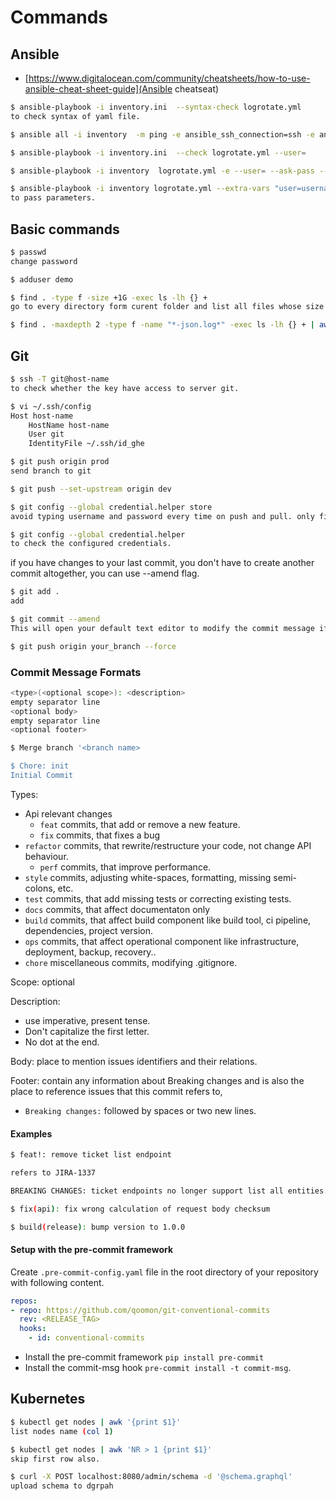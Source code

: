 # Commands

## Ansible

- [https://www.digitalocean.com/community/cheatsheets/how-to-use-ansible-cheat-sheet-guide](Ansible cheatseat)

```bash
$ ansible-playbook -i inventory.ini  --syntax-check logrotate.yml
to check syntax of yaml file.

$ ansible all -i inventory  -m ping -e ansible_ssh_connection=ssh -e ansible_ssh_user= --ask-pass  -v

$ ansible-playbook -i inventory.ini  --check logrotate.yml --user= 

$ ansible-playbook -i inventory  logrotate.yml -e --user= --ask-pass --ask-become-pass

$ ansible-playbook -i inventory logrotate.yml --extra-vars "user=username group=groupname"
to pass parameters.
```

## Basic commands

```bash
$ passwd
change password

$ adduser demo

$ find . -type f -size +1G -exec ls -lh {} +
go to every directory form curent folder and list all files whose size is greater than 1 GB.

$ find . -maxdepth 2 -type f -name "*-json.log*" -exec ls -lh {} + | awk '{print $5, $9}'

```

## Git

```bash (git)
$ ssh -T git@host-name
to check whether the key have access to server git.

$ vi ~/.ssh/config
Host host-name
    HostName host-name
    User git
    IdentityFile ~/.ssh/id_ghe

$ git push origin prod
send branch to git

$ git push --set-upstream origin dev

$ git config --global credential.helper store
avoid typing username and password every time on push and pull. only first time is required. credentials are stored in a plaintext format within a .git-credentials file.

$ git config --global credential.helper
to check the configured credentials.

```

if you have changes to your last commit, you don't have to create another commit altogether, you can use --amend flag.

```bash (git)
$ git add .
add 

$ git commit --amend
This will open your default text editor to modify the commit message if needed.

$ git push origin your_branch --force
```

### Commit Message Formats

```bash
<type>(<optional scope>): <description>
empty separator line
<optional body>
empty separator line
<optional footer>
```

```bash
$ Merge branch '<branch name>

$ Chore: init
Initial Commit 
```

Types:

- Api relevant changes
  - `feat` commits, that add or remove a new feature.
  - `fix` commits, that fixes a bug
- `refactor` commits, that rewrite/restructure your code, not change API behaviour.
  - `perf` commits, that improve performance.
- `style` commits, adjusting white-spaces, formatting, missing semi-colons, etc.
- `test` commits, that add missing tests or correcting existing tests.
- `docs` commits, that affect documentaton only
- `build` commits, that affect build component like build tool, ci pipeline, dependencies, project version.
- `ops` commits, that affect operational component like infrastructure, deployment, backup, recovery..
- `chore` miscellaneous commits, modifying .gitignore.

Scope: optional

Description:

- use imperative, present tense.
- Don't capitalize the first letter.
- No dot at the end.

Body: place to mention issues identifiers and their relations.

Footer: contain any information about Breaking changes and is also the place to reference issues that this commit refers to,

- `Breaking changes:` followed by spaces or two new lines.

#### Examples

```bash
$ feat!: remove ticket list endpoint

refers to JIRA-1337

BREAKING CHANGES: ticket endpoints no longer support list all entities.

$ fix(api): fix wrong calculation of request body checksum

$ build(release): bump version to 1.0.0
```

#### Setup with the pre-commit framework

Create `.pre-commit-config.yaml` file in the root directory of your repository with following content.

```yaml
repos:
- repo: https://github.com/qoomon/git-conventional-commits
  rev: <RELEASE_TAG>
  hooks:
    - id: conventional-commits
```

- Install the pre-commit framework `pip install pre-commit`
- Install the commit-msg hook `pre-commit install -t commit-msg`.

## Kubernetes

```bash (kubectl)
$ kubectl get nodes | awk '{print $1}'
list nodes name (col 1)

$ kubectl get nodes | awk 'NR > 1 {print $1}'
skip first row also.


```

```bash (dgraph)
$ curl -X POST localhost:8080/admin/schema -d '@schema.graphql'
upload schema to dgrpah

```
